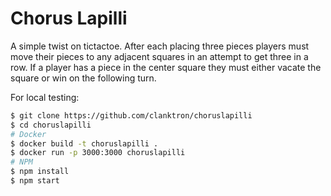 # Chorus Lapilli

A simple twist on tictactoe. After each placing three pieces players must move their pieces
to any adjacent squares in an attempt to get three in a row. If a player has a piece in the center square
they must either vacate the square or win on the following turn.

For local testing:

```bash
$ git clone https://github.com/clanktron/choruslapilli
$ cd choruslapilli
# Docker
$ docker build -t choruslapilli .
$ docker run -p 3000:3000 choruslapilli
# NPM
$ npm install
$ npm start
```

